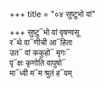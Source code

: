 +++
title = "०४ सुष्टुभो वां"

+++
सुष्टु᳓भो वां वृषण्वसू  
र᳓थे वा᳓णीची आ᳓हिता  
उत᳓ वां ककुहो᳓ मृगः᳓  
पृ᳓क्षः कृणोति वापुषो᳓  
मा᳓ध्वी म᳓म श्रुतं ह᳓वम्